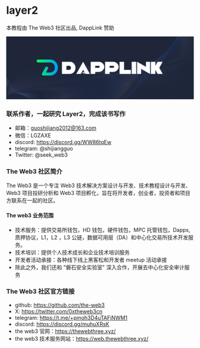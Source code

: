 # layer2

本教程由 The Web3 社区出品, DappLink 赞助

[![DappLink](https://raw.githubusercontent.com/eniac-x-labs/.github/main/profile/dapplink.jpeg)](https://www.dapplink.xyz/zh)


### 联系作者，一起研究 Layer2，完成该书写作

- 邮箱：guoshijiang2012@163.com
- 微信：LGZAXE
- discord: https://discord.gg/WW86tqEw
- telegram: @shijiangguo
- Twitter: @seek_web3

### The Web3 社区简介
The Web3 是一个专注 Web3 技术解决方案设计与开发、技术教程设计与开发、Web3 项目投研分析和 Web3 项目孵化，旨在将开发者，创业者，投资者和项目方联系在一起的社区。

#### The web3 业务范围

- 技术服务：提供交易所钱包，HD 钱包，硬件钱包，MPC 托管钱包，Dapps,  质押协议，L1，L2 ，L3 公链，数据可用层（DA）和中心化交易所技术开发服务。
- 技术培训：提供个人技术成长和企业技术培训服务
- 开发者活动承接：各种线下线上黑客松和开发者 meetup 活动承接
- 除此之外，我们还和 "磐石安全实验室" 深入合作，开展去中心化安全审计服务
  
### The Web3 社区官方链接
- github: https://github.com/the-web3
- X: https://twitter.com/0xtheweb3cn
- telegram: https://t.me/+pmoh3D4uTAFjNWM1
- discord:  https://discord.gg/muhuXRsK
- the web3 官网：https://thewebthree.xyz/
- the web3 技术服务网站：https://web.thewebthree.xyz/
